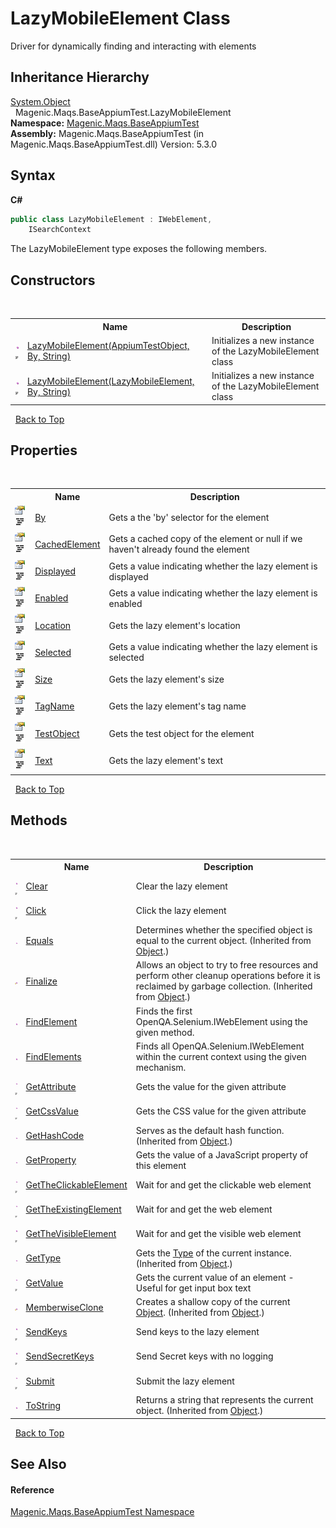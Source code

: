 # LazyMobileElement Class
 

Driver for dynamically finding and interacting with elements


## Inheritance Hierarchy
<a href="http://msdn2.microsoft.com/en-us/library/e5kfa45b" target="_blank">System.Object</a><br />&nbsp;&nbsp;Magenic.Maqs.BaseAppiumTest.LazyMobileElement<br />
**Namespace:**&nbsp;<a href="#/MAQS_5/Appium_AUTOGENERATED/Magenic-Maqs-BaseAppiumTest_Namespace">Magenic.Maqs.BaseAppiumTest</a><br />**Assembly:**&nbsp;Magenic.Maqs.BaseAppiumTest (in Magenic.Maqs.BaseAppiumTest.dll) Version: 5.3.0

## Syntax

**C#**<br />
``` C#
public class LazyMobileElement : IWebElement, 
	ISearchContext
```

The LazyMobileElement type exposes the following members.


## Constructors
&nbsp;<table><tr><th></th><th>Name</th><th>Description</th></tr><tr><td>![Public method](media/pubmethod.gif "Public method")![Code example](media/CodeExample.png "Code example")</td><td><a href="#/MAQS_5/Appium_AUTOGENERATED/LazyMobileElement_Constructor_(AppiumTestObject,_By,_String)">LazyMobileElement(AppiumTestObject, By, String)</a></td><td>
Initializes a new instance of the LazyMobileElement class</td></tr><tr><td>![Public method](media/pubmethod.gif "Public method")![Code example](media/CodeExample.png "Code example")</td><td><a href="#/MAQS_5/Appium_AUTOGENERATED/LazyMobileElement_Constructor_(LazyMobileElement,_By,_String)">LazyMobileElement(LazyMobileElement, By, String)</a></td><td>
Initializes a new instance of the LazyMobileElement class</td></tr></table>&nbsp;
<a href="#lazymobileelement-class">Back to Top</a>

## Properties
&nbsp;<table><tr><th></th><th>Name</th><th>Description</th></tr><tr><td>![Public property](media/pubproperty.gif "Public property")![Code example](media/CodeExample.png "Code example")</td><td><a href="#/MAQS_5/Appium_AUTOGENERATED/LazyMobileElement-By_Property">By</a></td><td>
Gets a the 'by' selector for the element</td></tr><tr><td>![Public property](media/pubproperty.gif "Public property")![Code example](media/CodeExample.png "Code example")</td><td><a href="#/MAQS_5/Appium_AUTOGENERATED/LazyMobileElement-CachedElement_Property">CachedElement</a></td><td>
Gets a cached copy of the element or null if we haven't already found the element</td></tr><tr><td>![Public property](media/pubproperty.gif "Public property")![Code example](media/CodeExample.png "Code example")</td><td><a href="#/MAQS_5/Appium_AUTOGENERATED/LazyMobileElement-Displayed_Property">Displayed</a></td><td>
Gets a value indicating whether the lazy element is displayed</td></tr><tr><td>![Public property](media/pubproperty.gif "Public property")![Code example](media/CodeExample.png "Code example")</td><td><a href="#/MAQS_5/Appium_AUTOGENERATED/LazyMobileElement-Enabled_Property">Enabled</a></td><td>
Gets a value indicating whether the lazy element is enabled</td></tr><tr><td>![Public property](media/pubproperty.gif "Public property")![Code example](media/CodeExample.png "Code example")</td><td><a href="#/MAQS_5/Appium_AUTOGENERATED/LazyMobileElement-Location_Property">Location</a></td><td>
Gets the lazy element's location</td></tr><tr><td>![Public property](media/pubproperty.gif "Public property")![Code example](media/CodeExample.png "Code example")</td><td><a href="#/MAQS_5/Appium_AUTOGENERATED/LazyMobileElement-Selected_Property">Selected</a></td><td>
Gets a value indicating whether the lazy element is selected</td></tr><tr><td>![Public property](media/pubproperty.gif "Public property")![Code example](media/CodeExample.png "Code example")</td><td><a href="#/MAQS_5/Appium_AUTOGENERATED/LazyMobileElement-Size_Property">Size</a></td><td>
Gets the lazy element's size</td></tr><tr><td>![Public property](media/pubproperty.gif "Public property")![Code example](media/CodeExample.png "Code example")</td><td><a href="#/MAQS_5/Appium_AUTOGENERATED/LazyMobileElement-TagName_Property">TagName</a></td><td>
Gets the lazy element's tag name</td></tr><tr><td>![Public property](media/pubproperty.gif "Public property")![Code example](media/CodeExample.png "Code example")</td><td><a href="#/MAQS_5/Appium_AUTOGENERATED/LazyMobileElement-TestObject_Property">TestObject</a></td><td>
Gets the test object for the element</td></tr><tr><td>![Public property](media/pubproperty.gif "Public property")![Code example](media/CodeExample.png "Code example")</td><td><a href="#/MAQS_5/Appium_AUTOGENERATED/LazyMobileElement-Text_Property">Text</a></td><td>
Gets the lazy element's text</td></tr></table>&nbsp;
<a href="#lazymobileelement-class">Back to Top</a>

## Methods
&nbsp;<table><tr><th></th><th>Name</th><th>Description</th></tr><tr><td>![Public method](media/pubmethod.gif "Public method")![Code example](media/CodeExample.png "Code example")</td><td><a href="#/MAQS_5/Appium_AUTOGENERATED/LazyMobileElement-Clear_Method">Clear</a></td><td>
Clear the lazy element</td></tr><tr><td>![Public method](media/pubmethod.gif "Public method")![Code example](media/CodeExample.png "Code example")</td><td><a href="#/MAQS_5/Appium_AUTOGENERATED/LazyMobileElement-Click_Method">Click</a></td><td>
Click the lazy element</td></tr><tr><td>![Public method](media/pubmethod.gif "Public method")</td><td><a href="http://msdn2.microsoft.com/en-us/library/bsc2ak47" target="_blank">Equals</a></td><td>
Determines whether the specified object is equal to the current object.
 (Inherited from <a href="http://msdn2.microsoft.com/en-us/library/e5kfa45b" target="_blank">Object</a>.)</td></tr><tr><td>![Protected method](media/protmethod.gif "Protected method")</td><td><a href="http://msdn2.microsoft.com/en-us/library/4k87zsw7" target="_blank">Finalize</a></td><td>
Allows an object to try to free resources and perform other cleanup operations before it is reclaimed by garbage collection.
 (Inherited from <a href="http://msdn2.microsoft.com/en-us/library/e5kfa45b" target="_blank">Object</a>.)</td></tr><tr><td>![Public method](media/pubmethod.gif "Public method")</td><td><a href="#/MAQS_5/Appium_AUTOGENERATED/LazyMobileElement-FindElement_Method">FindElement</a></td><td>
Finds the first OpenQA.Selenium.IWebElement using the given method.</td></tr><tr><td>![Public method](media/pubmethod.gif "Public method")</td><td><a href="#/MAQS_5/Appium_AUTOGENERATED/LazyMobileElement-FindElements_Method">FindElements</a></td><td>
Finds all OpenQA.Selenium.IWebElement within the current context using the given mechanism.</td></tr><tr><td>![Public method](media/pubmethod.gif "Public method")![Code example](media/CodeExample.png "Code example")</td><td><a href="#/MAQS_5/Appium_AUTOGENERATED/LazyMobileElement-GetAttribute_Method">GetAttribute</a></td><td>
Gets the value for the given attribute</td></tr><tr><td>![Public method](media/pubmethod.gif "Public method")![Code example](media/CodeExample.png "Code example")</td><td><a href="#/MAQS_5/Appium_AUTOGENERATED/LazyMobileElement-GetCssValue_Method">GetCssValue</a></td><td>
Gets the CSS value for the given attribute</td></tr><tr><td>![Public method](media/pubmethod.gif "Public method")</td><td><a href="http://msdn2.microsoft.com/en-us/library/zdee4b3y" target="_blank">GetHashCode</a></td><td>
Serves as the default hash function.
 (Inherited from <a href="http://msdn2.microsoft.com/en-us/library/e5kfa45b" target="_blank">Object</a>.)</td></tr><tr><td>![Public method](media/pubmethod.gif "Public method")</td><td><a href="#/MAQS_5/Appium_AUTOGENERATED/LazyMobileElement-GetProperty_Method">GetProperty</a></td><td>
Gets the value of a JavaScript property of this element</td></tr><tr><td>![Public method](media/pubmethod.gif "Public method")![Code example](media/CodeExample.png "Code example")</td><td><a href="#/MAQS_5/Appium_AUTOGENERATED/LazyMobileElement-GetTheClickableElement_Method">GetTheClickableElement</a></td><td>
Wait for and get the clickable web element</td></tr><tr><td>![Public method](media/pubmethod.gif "Public method")![Code example](media/CodeExample.png "Code example")</td><td><a href="#/MAQS_5/Appium_AUTOGENERATED/LazyMobileElement-GetTheExistingElement_Method">GetTheExistingElement</a></td><td>
Wait for and get the web element</td></tr><tr><td>![Public method](media/pubmethod.gif "Public method")![Code example](media/CodeExample.png "Code example")</td><td><a href="#/MAQS_5/Appium_AUTOGENERATED/LazyMobileElement-GetTheVisibleElement_Method">GetTheVisibleElement</a></td><td>
Wait for and get the visible web element</td></tr><tr><td>![Public method](media/pubmethod.gif "Public method")</td><td><a href="http://msdn2.microsoft.com/en-us/library/dfwy45w9" target="_blank">GetType</a></td><td>
Gets the <a href="http://msdn2.microsoft.com/en-us/library/42892f65" target="_blank">Type</a> of the current instance.
 (Inherited from <a href="http://msdn2.microsoft.com/en-us/library/e5kfa45b" target="_blank">Object</a>.)</td></tr><tr><td>![Public method](media/pubmethod.gif "Public method")![Code example](media/CodeExample.png "Code example")</td><td><a href="#/MAQS_5/Appium_AUTOGENERATED/LazyMobileElement-GetValue_Method">GetValue</a></td><td>
Gets the current value of an element - Useful for get input box text</td></tr><tr><td>![Protected method](media/protmethod.gif "Protected method")</td><td><a href="http://msdn2.microsoft.com/en-us/library/57ctke0a" target="_blank">MemberwiseClone</a></td><td>
Creates a shallow copy of the current <a href="http://msdn2.microsoft.com/en-us/library/e5kfa45b" target="_blank">Object</a>.
 (Inherited from <a href="http://msdn2.microsoft.com/en-us/library/e5kfa45b" target="_blank">Object</a>.)</td></tr><tr><td>![Public method](media/pubmethod.gif "Public method")![Code example](media/CodeExample.png "Code example")</td><td><a href="#/MAQS_5/Appium_AUTOGENERATED/LazyMobileElement-SendKeys_Method">SendKeys</a></td><td>
Send keys to the lazy element</td></tr><tr><td>![Public method](media/pubmethod.gif "Public method")![Code example](media/CodeExample.png "Code example")</td><td><a href="#/MAQS_5/Appium_AUTOGENERATED/LazyMobileElement-SendSecretKeys_Method">SendSecretKeys</a></td><td>
Send Secret keys with no logging</td></tr><tr><td>![Public method](media/pubmethod.gif "Public method")![Code example](media/CodeExample.png "Code example")</td><td><a href="#/MAQS_5/Appium_AUTOGENERATED/LazyMobileElement-Submit_Method">Submit</a></td><td>
Submit the lazy element</td></tr><tr><td>![Public method](media/pubmethod.gif "Public method")</td><td><a href="http://msdn2.microsoft.com/en-us/library/7bxwbwt2" target="_blank">ToString</a></td><td>
Returns a string that represents the current object.
 (Inherited from <a href="http://msdn2.microsoft.com/en-us/library/e5kfa45b" target="_blank">Object</a>.)</td></tr></table>&nbsp;
<a href="#lazymobileelement-class">Back to Top</a>

## See Also


#### Reference
<a href="#/MAQS_5/Appium_AUTOGENERATED/Magenic-Maqs-BaseAppiumTest_Namespace">Magenic.Maqs.BaseAppiumTest Namespace</a><br />